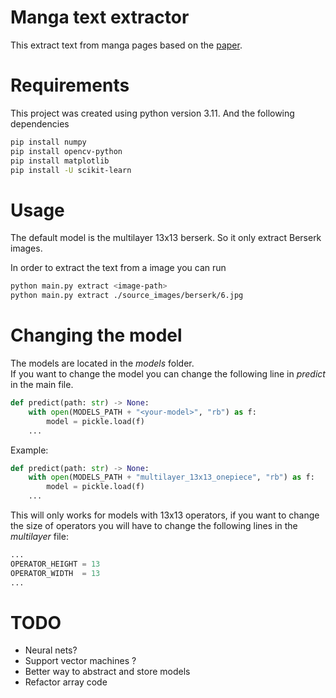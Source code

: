 # Manga text extractor
This extract text from manga pages based on the [paper](https://dl.acm.org/doi/10.1145/3011549.3011560).

# Requirements
This project was created using python version 3.11.
And the following dependencies

``` sh
pip install numpy
pip install opencv-python
pip install matplotlib
pip install -U scikit-learn
```

# Usage
The default model is the multilayer 13x13 berserk. So it only extract Berserk images.

In order to extract the text from a image you can run
``` sh
python main.py extract <image-path>
python main.py extract ./source_images/berserk/6.jpg
```

# Changing the model
The models are located in the _models_ folder.  
If you want to change the model you can change the following line in _predict_ in the main file.
``` python
def predict(path: str) -> None:
    with open(MODELS_PATH + "<your-model>", "rb") as f:
        model = pickle.load(f)
    ...
```
Example:
``` python
def predict(path: str) -> None:
    with open(MODELS_PATH + "multilayer_13x13_onepiece", "rb") as f:
        model = pickle.load(f)
    ...
```

This will only works for models with 13x13 operators, if you want to change the size of operators you will have to change the following lines in the _multilayer_ file:

``` python
...
OPERATOR_HEIGHT = 13
OPERATOR_WIDTH  = 13
...
```

# TODO
- Neural nets?
- Support vector machines ?
- Better way to abstract and store models
- Refactor array code
